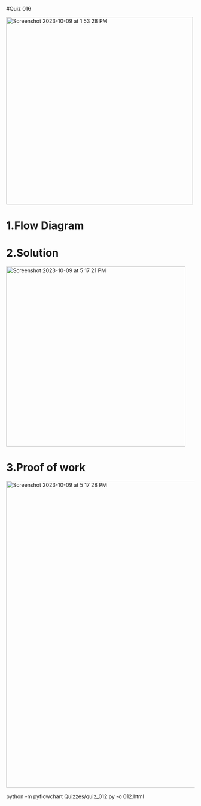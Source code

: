 #Quiz 016

<img width="499" alt="Screenshot 2023-10-09 at 1 53 28 PM" src="https://github.com/K-Schriber/Unit-1-Comp-Sci/assets/142757998/c5450169-acd9-4e97-bdcd-c82020429c30">


# 1.Flow Diagram


# 2.Solution

<img width="479" alt="Screenshot 2023-10-09 at 5 17 21 PM" src="https://github.com/K-Schriber/Unit-1-Comp-Sci/assets/142757998/13fa68e4-e9e5-4c11-b8e4-8e6915664b42">

# 3.Proof of work

<img width="817" alt="Screenshot 2023-10-09 at 5 17 28 PM" src="https://github.com/K-Schriber/Unit-1-Comp-Sci/assets/142757998/2e8aaec0-e697-4050-8fa9-5bbab60fabe0">


python -m pyflowchart Quizzes/quiz_012.py -o 012.html

